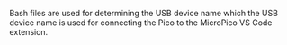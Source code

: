 Bash files are used for determining the USB device name which the USB device name is used for connecting the Pico to the MicroPico VS Code extension.
